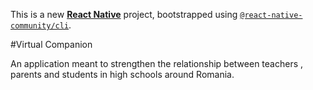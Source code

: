 This is a new [**React Native**](https://reactnative.dev) project, bootstrapped using [`@react-native-community/cli`](https://github.com/react-native-community/cli).

#Virtual Companion

An application meant to strengthen the relationship between teachers , parents and students in high schools around Romania. 
